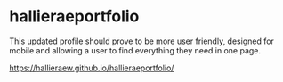 # hallieraeportfolio

This updated profile should prove to be more user friendly, designed for mobile and allowing a user to find everything they need in one page.

https://hallieraew.github.io/hallieraeportfolio/